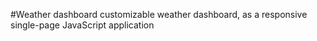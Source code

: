#Weather dashboard
customizable weather dashboard, as a responsive single-page JavaScript application